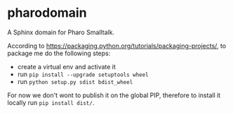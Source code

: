 # pharodomain
A Sphinx domain for Pharo Smalltalk.

According to https://packaging.python.org/tutorials/packaging-projects/, to package me do the following steps:
- create a virtual env and activate it
- run `pip install --upgrade setuptools wheel`
- run `python setup.py sdist bdist_wheel`

For now we don't wont to publish it on the global PIP, therefore to install it locally run `pip install dist/`.
